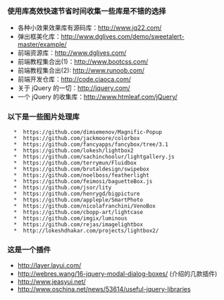 ### 使用库高效快速节省时间收集一些库是不错的选择
* 各种小效果效果库有源码库：http://www.jq22.com/
* 弹出框美化库：http://www.dglives.com/demo/sweetalert-master/example/
* 前端资源库：http://www.dglives.com/
* 前端教程集合出(1)：http://www.bootcss.com/
* 前端教程集合出(2): http://www.runoob.com/
* 前端开发仓库：http://code.ciaoca.com/
* 关于 jQuery 的一切：http://jquery.com/
* 一个 jQuery 的收集库：http://www.htmleaf.com/jQuery/
### 以下是一些图片处理库
      *  https://github.com/dimsemenov/Magnific-Popup
      *  https://github.com/jackmoore/colorbox
      *  https://github.com/fancyapps/fancybox/tree/3.1
      *  https://github.com/lokesh/lightbox2
      *  https://github.com/sachinchoolur/lightgallery.js
      *  https://github.com/terrymun/Fluidbox
      *  https://github.com/brutaldesign/swipebox
      *  https://github.com/noelboss/featherlight
      *  https://github.com/feimosi/baguetteBox.js
      *  https://github.com/jsor/lity
      *  https://github.com/henrygd/bigpicture
      *  https://github.com/appleple/SmartPhoto
      *  https://github.com/nicolafranchini/VenoBox
      *  https://github.com/cbopp-art/lightcase
      *  https://github.com/imgix/luminous
      *  https://github.com/rejas/imagelightbox
      *  http://lokeshdhakar.com/projects/lightbox2/

### 这是一个插件
 * http://layer.layui.com/
 * http://webres.wang/16-jquery-modal-dialog-boxes/ (介绍的几款插件)
 * http://www.jeasyui.net/
 * http://www.oschina.net/news/53614/useful-jquery-libraries
